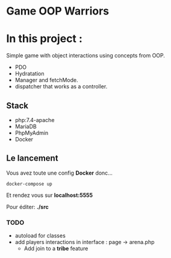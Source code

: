 # Game OOP Warriors
# In this project : 
Simple game with object interactions using concepts from OOP.
- PDO
- Hydratation
- Manager and fetchMode.
- dispatcher that works as a controller.

## Stack

-  php:7.4-apache
-  MariaDB
-  PhpMyAdmin
-  Docker

## Le lancement

Vous avez toute une config **Docker** donc...

```
docker-compose up
```

Et rendez vous sur **localhost:5555**

Pour éditer: **./src**

### TODO
- autoload for classes
- add players interactions in interface : page -> arena.php
  - Add join to a **tribe** feature  